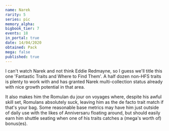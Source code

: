 ```yaml
---
name: Narek
rarity: 5
series: pic
memory_alpha:
bigbook_tier: 7
events: 18
in_portal: true
date: 14/04/2020
obtained: Pack
mega: false
published: true
---
```


I can't watch Narek and not think Eddie Redmayne, so I guess we'll title this one 'Fantastic Traits and Where to Find Them'. A half dozen non-HFS traits is plenty to work with and has granted Narek multi-collection status already with nice growth potential in that area. 

It also makes him the Romulan du jour on voyages where, despite his awful skill set, Romulans absolutely suck, leaving him as the de facto trait match if that's your bag. Some reasonable base metrics may have him just outside of daily use with the likes of Anniversaru floating around, but should easily earn him shuttle seating when one of his traits catches a (mega's worth of) bonus(es).
